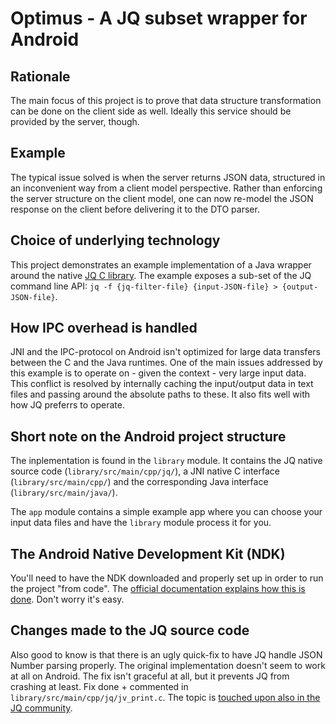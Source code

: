 # Optimus - A JQ subset wrapper for Android

## Rationale
The main focus of this project is to prove that data structure transformation can be done on the client side as well. Ideally this service should be provided by the server, though.

## Example
The typical issue solved is when the server returns JSON data, structured in an inconvenient way from a client model perspective. Rather than enforcing the server structure on the client model, one can now re-model the JSON response on the client before delivering it to the DTO parser.

## Choice of underlying technology
This project demonstrates an example implementation of a Java wrapper around the native [JQ C library](https://github.com/stedolan/jq). The example exposes a sub-set of the JQ command line API: `jq -f {jq-filter-file} {input-JSON-file} > {output-JSON-file}`.

## How IPC overhead is handled
JNI and the IPC-protocol on Android isn't optimized for large data transfers between the C and the Java runtimes. One of the main issues addressed by this example is to operate on - given the context - very large input data. This conflict is resolved by internally caching the input/output data in text files and passing around the absolute paths to these. It also fits well with how JQ preferrs to operate.

## Short note on the Android project structure
The inplementation is found in the `library` module. It contains the JQ native source code (`library/src/main/cpp/jq/`), a JNI native C interface (`library/src/main/cpp/`) and the corresponding Java interface (`library/src/main/java/`).

The `app` module contains a simple example app where you can choose your input data files and have the `library` module process it for you.

## The Android Native Development Kit (NDK)
You'll need to have the NDK downloaded and properly set up in order to run the project "from code". The [official documentation explains how this is done](https://developer.android.com/studio/projects/add-native-code.html). Don't worry it's easy.

## Changes made to the JQ source code
Also good to know is that there is an ugly quick-fix to have JQ handle JSON Number parsing properly. The original implementation doesn't seem to work at all on Android. The fix isn't graceful at all, but it prevents JQ from crashing at least. Fix done + commented in `library/src/main/cpp/jq/jv_print.c`. The topic is [touched upon also in the JQ community](https://github.com/stedolan/jq/issues/529).
